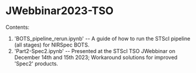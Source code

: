 # JWebbinar2023-TSO

Contents: 

1. 'BOTS_pipeline_rerun.ipynb' -- A guide of how to run the STScI pipeline (all stages) for NIRSpec BOTS.
2. 'Part2-Spec2.ipynb' -- Presented at the STScI TSO JWebbinar on December 14th and 15th 2023; Workaround solutions for improved 'Spec2' products.
